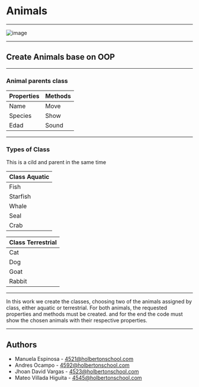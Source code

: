 # Animals
***

![image](https://user-images.githubusercontent.com/98335124/171731892-e2aed04b-f718-46c8-a35c-e1dd1200bbcd.png)
***

## Create Animals base on OOP
***

### Animal parents class

| **Properties** | **Methods** |
| ----- | ----- |
| Name | Move |
| Species | Show |
| Edad | Sound |
***

### Types of Class

This is a cild and parent in the same time

| **Class Aquatic** |       
| ----- |
| Fish |
| Starfish |
| Whale |
| Seal |
| Crab | 

| **Class Terrestrial** | 
| ----- |
| Cat |
| Dog |
| Goat |
| Rabbit |
***

In this work we create the classes, choosing two of the animals assigned by class, either aquatic or terrestrial. For both animals, the requested properties and methods must be created. and for the end the code must show the chosen animals with their respective properties.
***

## Authors
* Manuela Espinosa - 4521@holbertonschool.com
* Andres Ocampo - 4592@holbertonschool.com
* Jhoan David Vargas - 4523@holbertonschool.com
* Mateo Villada Higuita - 4545@holbertonschool.com
